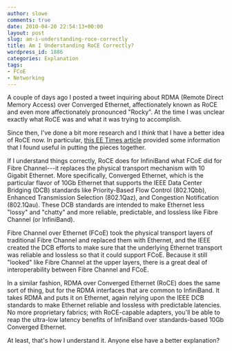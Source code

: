 ```yaml
---
author: slowe
comments: true
date: 2010-04-20 22:54:13+00:00
layout: post
slug: am-i-understanding-roce-correctly
title: Am I Understanding RoCE Correctly?
wordpress_id: 1886
categories: Explanation
tags:
- FCoE
- Networking
---
```


A couple of days ago I posted a tweet inquiring about RDMA (Remote Direct Memory Access) over Converged Ethernet, affectionately known as RoCE and even more affectionately pronounced "Rocky". At the time I was unclear exactly what RoCE was and what it was trying to accomplish.

Since then, I've done a bit more research and I _think_ that I have a better idea of RoCE now. In particular, [this EE Times article](http://www.eetimes.com/news/latest/showArticle.jhtml?articleID=224400629) provided some information that I found useful in putting the pieces together.

If I understand things correctly, RoCE does for InfiniBand what FCoE did for Fibre Channel---it replaces the physical transport mechanism with 10 Gigabit Ethernet. More specifically, Converged Ethernet, which is the particular flavor of 10Gb Ethernet that supports the IEEE Data Center Bridging (DCB) standards like Priority-Based Flow Control (802.1Qbb), Enhanced Transmission Selection (802.1Qaz), and Congestion Notification (802.1Qau). These DCB standards are intended to make Ethernet less "lossy" and "chatty" and more reliable, predictable, and lossless like Fibre Channel (or InfiniBand).

Fibre Channel over Ethernet (FCoE) took the physical transport layers of traditional Fibre Channel and replaced them with Ethernet, and the IEEE created the DCB efforts to make sure that the underlying Ethernet transport was reliable and lossless so that it could support FCoE. Because it still "looked" like Fibre Channel at the upper layers, there is a great deal of interoperability between Fibre Channel and FCoE.

In a similar fashion, RDMA over Converged Ethernet (RoCE) does the same sort of thing, but for the RDMA interfaces that are common to InfiniBand. It takes RDMA and puts it on Ethernet, again relying upon the IEEE DCB standards to make Ethernet reliable and lossless with predictable latencies. No more proprietary fabrics; with RoCE-capable adapters, you'll be able to reap the ultra-low latency benefits of InfiniBand over standards-based 10Gb Converged Ethernet.

At least, that's how I understand it. Anyone else have a better explanation?
